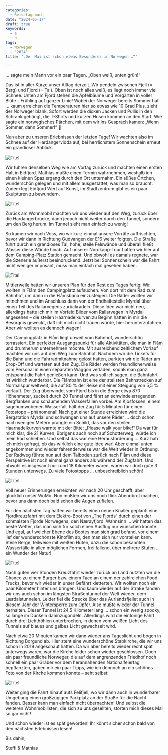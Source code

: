 ```yaml
---
categories:
  - Reisetagebuch
date: "2024-05-17"
draft: true
keywords:
  - a
  - b
tags:
  - Norwegen
  - "2024"
title: "„Der Mai ist schon etwas Besonderes in Norwegen …“"

---
```


… sagte mein Mann vor ein paar Tagen. „Oben weiß, unten grün!“

Das ist in aller Kürze unser Alltag derzeit. Wir pendeln zwischen Fjell (= Berg)
und Fjord (= Tal). Oben ist noch alles weiß, es liegt noch immer viel Schnee.
Unten am Fjord stehen die Apfelbäume und Vorgärten in voller Blüte – Frühling
auf ganzer Linie! Wobei der Norweger bereits Sommer hat … kaum erreichen die
Temperaturen hier so etwas wie 10 Grad Plus, zieht der Norweger blank. Sofort
werden die dicken Jacken und Pullis in den Schrank gehängt, die T-Shirts und
kurzen Hosen kommen an den Start. Wie sagte ein norwegisches Pärchen, mit dem
wir ins Gespräch kamen: „Wenn Sommer, dann Sommer!“ 🙂

Nun aber zu unseren Erlebnissen der letzten Tage! Wir wachten also im Schnee auf
der Hardangervidda auf, bei herrlichstem Sonnenschein erneut ein grandioser
Anblick.

![Titel](/images/dddD)
<!-- Morgens auf der Hardangervidda -->

Wir fuhren denselben Weg wie am Vortag zurück und machten einen ersten Halt in
Eidfjord. Mathias mußte einen Termin wahrnehmen, weshalb ich einen kleinen
Spaziergang durch den Ort unternahm. Ein süßes Örtchen, wunderschön gelegen und
mit allem ausgestattet, was man so braucht. Zudem legt Eidfjord Wert auf Kunst,
im Stadtzentrum gibt es ein paar Skulpturen zu bewundern.

![Titel](/images/dddD)
<!-- Kunst in Eidfjord -->
<!-- Eidfjord am Hardangerfjord, im Vordergrund die olympische Fackel -->
<!-- Eidfjord Gamle Kyrkje -->
<!-- Frühling am Hardanger – die Bienchen und Hummeln erfüllen ihre Aufgabe! -->
<!-- Und irgendwo sitzt in Norwegens Städtchen immer ein Troll! -->

Zurück am Wohnmobil machten wir uns wieder auf den Weg, zurück über die
Hardangerbrücke, dann jedoch nicht weiter durch den Tunnel, sondern um den Berg
herum. Im Tunnel sieht man einfach zu wenig!

So kamen wir nach Voss, wo wir kurz einmal unsere Vorräte auffrischten, bevor
wir dann in Richtung Gudvangen der E16 weiter folgten. Die Straße führt durch
ein grandioses Tal, hohe, steile Felswände und überall fließt Wasser diese Wände
hinab. Auf unserer Nordkapp-Tour hatten wir hier auf dem Camping-Platz Station
gemacht. Und obwohl es damals regnete, war die Szenerie äußerst beeindruckend.
Jetzt bei Sonnenschein war die Fahrt nicht weniger imposant, muss man einfach
mal
gesehen haben.

![Titel](/images/dddD)
<!-- Wasserfälle im Tal vor Gudvangen -->
<!-- Talsicht -->

Mittlerweile hatten wir unseren Plan für den Rest des Tages fertig: Wir wollten
in Flåm den Campingplatz aufsuchen. Von dort mit dem Rad zum Bahnhof, um dann in
die Flåmsbana einzusteigen. Die Räder wollten wir mitnehmen und im Anschluss
dann
von der Endhaltestelle Myrdal über einen Teil des Rallarvegens zurückradeln.
Diese Idee war nicht neu, allerdings hatte ich mir im Vorfeld Bilder vom
Rallarvegen in Myrdal angesehen – die steilen Haarnadelkurven zu Beginn hatten
in mir die Besorgnis geweckt, daß ich mich nicht trauen würde, hier
herunterzufahren. Aber wir wollten es dennoch wagen!

Der Campingplatz in Flåm liegt unweit vom Bahnhof, wunderschön terrassiert. Ein
perfekter Ausgangspunkt für alle Aktivitäten, die man in Flåm und drumherum
unternehmen möchte. Mit ausreichend zeitlichem Vorlauf machten wir uns auf den
Weg zum Bahnhof. Nachdem wir die Tickets für die Bahn und die Fahrradmitnahme
gelöst hatten, parkten wir die Räder am Drop-Off und warteten auf den Zug. Die
Räder werden freundlicherweise vom Personal in einen separaten Waggon verladen,
sodaß man ganz entspannt die Fahrt genießen kann. Und was soll ich sagen, die
Bahnfahrt ist wirklich wunderbar. Die Flåmbahn ist eine der steilsten
Bahnstrecken auf Normalspur weltweit, die auf 80 % der Reise mit einer Steigung
von 5,5 % verläuft. Der Zug überwindet vom Fjord bis in die Berge etwa 870
Höhenmeter, zuckelt durch 20 Tunnel und fährt an schwindelerregenden Bergflanken
und schäumenden Wasserfällen vorbei. Am Kjosfossen, einem sagenumwobenen
Wasserfall, hält der Zug für 5 Minuten für einen Fotostopp – phänomenal! Nach
gut einer Stunde erreichten wird die Bergstation Myrdal und schwangen uns auf
unsere Räder … doch schon nach wenigen Metern prangte ein Schild, das vor den
steilen Haarnadelkurven warnte mit der Bitte: „Please walk your bike!“ Da war
für mich klar, die 21 Kurven, übrigens auch noch auf Schotterweg, würde ich mein
Rad schieben. Und selbst das war eine Herausforderung … Kurz hab ich mich
gefragt, ob das wirklich eine gute Idee war! Aber einmal unten angekommen und
wieder fahrenderweise war die Welt wieder in Ordnung. Der Radweg führte nun auf
dem Talboden zurück nach Flåm und diese Perspektive ist noch einmal ganz anders
als während der Zugfahrt. Und obwohl es insgesamt nur rund 18 Kilometer waren,
waren wir doch gute 3 Stunden unterwegs. Zu viele Fotostopps … unbeschreiblich
schön!

![Titel](/images/dddD)
<!-- Kjosfossen -->
<!-- Am Radweg kurz unterhalb von Myrdal -->
<!-- Mathias auf den Haarnadelkurven des Rallarvegen -->
<!-- Unzählige gewaltige Wasserfälle entlang des Weges -->
<!-- Die Bahn kommt … -->

Voll neuer Erinnerungen erreichten wir nach 20 Uhr geschafft, aber glücklich
unser WoMo. Nun mußten wir uns noch flink Abendbrot machen, bevor uns dann doch
bald schon die Augen zufielen.

Für den nächsten Tag hatten wir bereits einen neuen Knaller geplant: eine
Fjordkreuzfahrt mit dem Elektro-Boot von „The Fjords“ durch einen der schmalsten
Fjorde Norwegens, den Nærøyfjord. Wahnsinn … wir hatten das beste Wetter, das
man sich für solch einen Ausflug nur wünschen konnte. Und egal, auf welcher
Ebene des Bootes man sich grad befand, vor einem lief der wunderschönste
Kinofilm ab, den man sich nur vorstellen kann. Steile Berge, teilweise mit
weißen Hüten, dazu die schon bekannten Wasserfälle in allen möglichen Formen,
frei fallend, über mehrere Stufen … ein Wunder der Natur!

![Titel](/images/dddD)
<!-- Elektro-Katamaran im Hafen von Flåm -->
<!-- Fjord-Kreuzfahrt vom Feinsten -->
<!-- Ein tolles Boot, mit minimalem Fußabdruck! -->
<!-- Unterwegs im schmalen Nærøyfjord -->
<!-- Engste Stelle erfolgreich passiert! -->
<!-- Wasserfall hautnah … -->

Nach guten vier Stunden Kreuzfahrt wieder zurück an Land nutzten wir die Chance
zu einem Burger bzw. einem Taco an einem der zahlreichen Food-Trucks, bevor wir
wieder in unser Gefährt kletterten. Wir wollten noch ein paar Kilometer hinter
uns bringen. Und kaum wieder auf der Straße fanden wir uns auch schon im
längsten Straßentunnel der Welt wieder, dem Lærdalstunnelen. Leider fiel die
Strecke über das Aurlandsfjellet auch in diesem Jahr der Wintersperre zum Opfer.
Also mußte wieder der Tunnel herhalten. Dieser Tunnel ist 24,5 Kilometer lang …
schon ein wenig spooky, so lange im Dunkeln dahinzugondeln. Allerdings wird die
eintönige Fahrt durch drei Lichthöhlen unterbrochen, in denen vom weißen Licht
des Tunnels auf blaues und gelbes Licht gewechselt wird.

Nach etwa 20 Minuten kamen wir dann wieder ans Tageslicht und bogen in Richtung
Borgund ab. Hier steht eine wunderschöne Stabkirche, die wir uns schon in 2019
angeschaut hatten. Da wir aber bereits wieder recht spät unterwegs waren, war
die Kirche leider schon wieder geschlossen. Doch ein paar freundliche Norweger,
die auf dem angrenzenden Friedhof noch schnell ein paar Gräber vor dem
herannahenden Nationalfeiertag bepflanzten, gaben mir ein paar Tipps, wie ich
dennoch an ein schönes Foto von der Kirche kommen konnte – seht selbst:

![Titel](/images/dddD)
<!-- Stabkirche von Borgund -->

Weiter ging die Fahrt hinauf aufs Felifjell, wo wir dann auch in wunderbarer
Umgebung einen großzügigen Parkplatz an der Straße für die Nacht fanden. Besser
kann man einfach nicht übernachten! Und selbst die weiteren Wohnmobilisten, die
sich zu uns gesellten, störten mich dieses Mal so gar nicht!

Und schon wieder ist es spät geworden! Ihr könnt sicher schon bald von den
nächsten Erlebnissen lesen!

Bis dahin,
 
Steffi & Mathias
